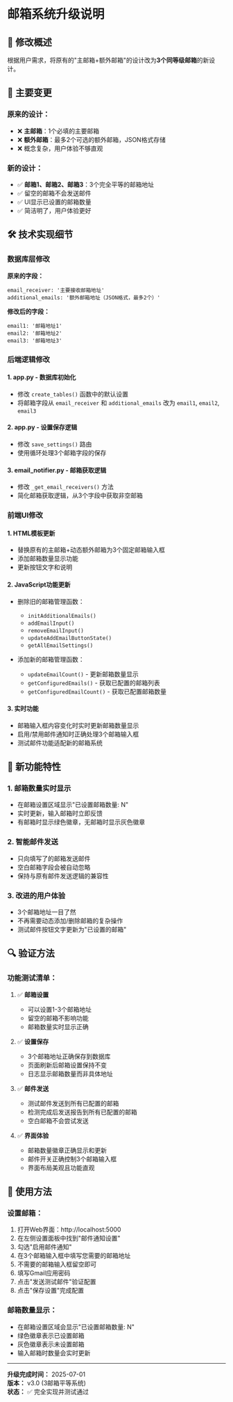 # 邮箱系统升级说明

## 📧 修改概述

根据用户需求，将原有的"主邮箱+额外邮箱"的设计改为**3个同等级邮箱**的新设计。

## 🔄 主要变更

### 原来的设计：
- ❌ **主邮箱**：1个必填的主要邮箱
- ❌ **额外邮箱**：最多2个可选的额外邮箱，JSON格式存储
- ❌ 概念复杂，用户体验不够直观

### 新的设计：
- ✅ **邮箱1、邮箱2、邮箱3**：3个完全平等的邮箱地址
- ✅ 留空的邮箱不会发送邮件
- ✅ UI显示已设置的邮箱数量
- ✅ 简洁明了，用户体验更好

## 🛠️ 技术实现细节

### 数据库层修改

**原来的字段：**
```
email_receiver: '主要接收邮箱地址'
additional_emails: '额外邮箱地址（JSON格式，最多2个）'
```

**修改后的字段：**
```
email1: '邮箱地址1'
email2: '邮箱地址2'
email3: '邮箱地址3'
```

### 后端逻辑修改

#### 1. app.py - 数据库初始化
- 修改 `create_tables()` 函数中的默认设置
- 将邮箱字段从 `email_receiver` 和 `additional_emails` 改为 `email1`, `email2`, `email3`

#### 2. app.py - 设置保存逻辑  
- 修改 `save_settings()` 路由
- 使用循环处理3个邮箱字段的保存

#### 3. email_notifier.py - 邮箱获取逻辑
- 修改 `_get_email_receivers()` 方法
- 简化邮箱获取逻辑，从3个字段中获取非空邮箱

### 前端UI修改

#### 1. HTML模板更新
- 替换原有的主邮箱+动态额外邮箱为3个固定邮箱输入框
- 添加邮箱数量显示功能
- 更新按钮文字和说明

#### 2. JavaScript功能更新
- 删除旧的邮箱管理函数：
  - `initAdditionalEmails()`
  - `addEmailInput()`
  - `removeEmailInput()`
  - `updateAddEmailButtonState()`
  - `getAllEmailSettings()`

- 添加新的邮箱管理函数：
  - `updateEmailCount()` - 更新邮箱数量显示
  - `getConfiguredEmails()` - 获取已配置的邮箱列表  
  - `getConfiguredEmailCount()` - 获取已配置邮箱数量

#### 3. 实时功能
- 邮箱输入框内容变化时实时更新邮箱数量显示
- 启用/禁用邮件通知时正确处理3个邮箱输入框
- 测试邮件功能适配新的邮箱系统

## 🎯 新功能特性

### 1. 邮箱数量实时显示
- 在邮箱设置区域显示"已设置邮箱数量: N"
- 实时更新，输入邮箱时立即反馈
- 有邮箱时显示绿色徽章，无邮箱时显示灰色徽章

### 2. 智能邮件发送
- 只向填写了的邮箱发送邮件
- 空白邮箱字段会被自动忽略
- 保持与原有邮件发送逻辑的兼容性

### 3. 改进的用户体验
- 3个邮箱地址一目了然
- 不再需要动态添加/删除邮箱的复杂操作
- 测试邮件按钮文字更新为"已设置的邮箱"

## 🔍 验证方法

### 功能测试清单：
1. ✅ **邮箱设置**
   - 可以设置1-3个邮箱地址
   - 留空的邮箱不影响功能
   - 邮箱数量实时显示正确

2. ✅ **设置保存**
   - 3个邮箱地址正确保存到数据库
   - 页面刷新后邮箱设置保持不变
   - 日志显示邮箱数量而非具体地址

3. ✅ **邮件发送**
   - 测试邮件发送到所有已配置的邮箱
   - 检测完成后发送报告到所有已配置的邮箱
   - 空白邮箱不会尝试发送

4. ✅ **界面体验**
   - 邮箱数量徽章正确显示和更新
   - 邮件开关正确控制3个邮箱输入框
   - 界面布局美观且功能直观

## 🚀 使用方法

### 设置邮箱：
1. 打开Web界面：http://localhost:5000
2. 在左侧设置面板中找到"邮件通知设置"
3. 勾选"启用邮件通知"
4. 在3个邮箱输入框中填写您需要的邮箱地址
5. 不需要的邮箱输入框留空即可
6. 填写Gmail应用密码
7. 点击"发送测试邮件"验证配置
8. 点击"保存设置"完成配置

### 邮箱数量显示：
- 在邮箱设置区域会显示"已设置邮箱数量: N"
- 绿色徽章表示已设置邮箱
- 灰色徽章表示未设置邮箱
- 输入邮箱时数量会实时更新

---

**升级完成时间：** 2025-07-01  
**版本：** v3.0 (3邮箱平等系统)  
**状态：** ✅ 完全实现并测试通过 